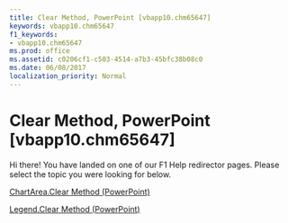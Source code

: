 ```yaml
---
title: Clear Method, PowerPoint [vbapp10.chm65647]
keywords: vbapp10.chm65647
f1_keywords:
- vbapp10.chm65647
ms.prod: office
ms.assetid: c0206cf1-c503-4514-a7b3-45bfc38b08c0
ms.date: 06/08/2017
localization_priority: Normal
---
```



# Clear Method, PowerPoint [vbapp10.chm65647]

Hi there! You have landed on one of our F1 Help redirector pages. Please select the topic you were looking for below.

[ChartArea.Clear Method (PowerPoint)](http://msdn.microsoft.com/library/fa22b630-405c-f771-faaa-14bdf8d9fa8b%28Office.15%29.aspx)

[Legend.Clear Method (PowerPoint)](http://msdn.microsoft.com/library/a003e3fd-2b90-a799-80d9-1540ccfc33ef%28Office.15%29.aspx)


